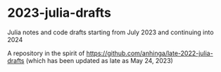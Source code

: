 # 2023-julia-drafts

Julia notes and code drafts starting from July 2023 and continuing into 2024

A repository in the spirit of https://github.com/anhinga/late-2022-julia-drafts (which has been updated as late as May 24, 2023)

